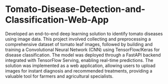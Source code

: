 # Tomato-Disease-Detection-and-Classification-Web-App

Developed an end-to-end deep learning solution to identify tomato diseases using image data. This project involved collecting and preprocessing a comprehensive dataset of tomato leaf images, followed by building and training a Convolutional Neural Network (CNN) using TensorFlow/Keras for disease classification. The model was deployed through a FastAPI backend integrated with TensorFlow Serving, enabling real-time predictions. The solution was implemented as a web application, allowing users to upload images for instant diagnosis and recommended treatments, providing a valuable tool for farmers and agricultural specialists.
